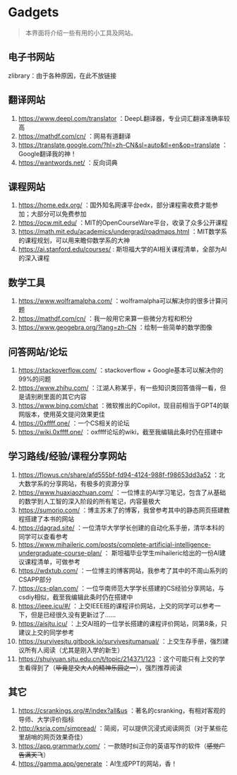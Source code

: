 # Gadgets

> 本界面将介绍一些有用的小工具及网站。

## 电子书网站

zlibrary：由于各种原因，在此不放链接

## 翻译网站

1. <https://www.deepl.com/translator> ：DeepL翻译器，专业词汇翻译准确率较高
2. <https://mathdf.com/cn/> ：网易有道翻译
3. <https://translate.google.com/?hl=zh-CN&sl=auto&tl=en&op=translate> ：Google翻译我的神！
4. <https://wantwords.net/> ：反向词典

## 课程网站

1. <https://home.edx.org/> ：国外知名网课平台edx，部分课程需收费才能参加；大部分可以免费参加
2. <https://ocw.mit.edu/> ：MIT的OpenCourseWare平台，收录了众多公开课程
3. <https://math.mit.edu/academics/undergrad/roadmaps.html> ：MIT数学系的课程规划，可以用来瞻仰数学系的大神
4. <https://ai.stanford.edu/courses/> : 斯坦福大学的AI相关课程清单，全部为AI的深入课程

## 数学工具

1. <https://www.wolframalpha.com/> ：wolframalpha可以解决你的很多计算问题
2. <https://mathdf.com/cn/> ：我一般用它来算一些微分方程和积分
3. <https://www.geogebra.org/?lang=zh-CN> ：绘制一些简单的数学图像

## 问答网站/论坛

1. <https://stackoverflow.com/> ：stackoverflow + Google基本可以解决你的99%的问题
2. <https://www.zhihu.com/> ：江湖人称某乎，有一些知识类回答值得一看，但是请别刷里面的其它内容
3. <https://www.bing.com/chat> ：微软推出的Copilot，现目前相当于GPT4的联网版本，使用英文提问效果更佳
4. <https://0xffff.one/> ：一个CS相关的论坛
5. <https://wiki.0xffff.one/> ：oxffff论坛的wiki，截至我编辑此条时仍在搭建中


## 学习路线/经验/课程分享网站

1. <https://flowus.cn/share/afd555bf-fd94-4124-988f-f98653dd3a52> ：北大数学系的分享网站，有极多的资源分享
2. <https://www.huaxiaozhuan.com/> ：一位博主的AI学习笔记，包含了从基础的数学到人工智的深入阶段的所有笔记，内容量极大
3. <https://sumorio.com/> ：博主苏末了的博客，我曾参考其中的静态网页搭建教程搭建了本书的网站
4. <https://dagrad.site/> ：一位清华大学学长创建的自动化系手册，清华本科的同学可以查看参考
5. <https://www.mihaileric.com/posts/complete-artificial-intelligence-undergraduate-course-plan/> ： 斯坦福毕业学生mihaileric给出的一份AI建议课程清单，可做参考
6. <https://wdxtub.com/> ：一位博主的博客网站，我参考了其中的不周山系列的CSAPP部分
7. <https://cs-plan.com/> ：一位华南师范大学学长搭建的CS经验分享网站，与csdiy相似，截至我编辑此条时仍在搭建中
8. <https://ieee.icu/#/> ：上交IEEE班的课程评价网站，上交的同学可以参考一下，但是已经很久没有更新过了……
9. <https://aisjtu.icu/> ：上交AI班的一位学长搭建的课程评价网站，同第8条，只建议上交的同学参考
10. <https://survivesjtu.gitbook.io/survivesjtumanual/> ：上交生存手册，强烈建议所有人阅读（尤其是刚入学的新生）
11. <https://shuiyuan.sjtu.edu.cn/t/topic/214371/123> ：这个可能只有上交的学生看得到了（<del>毕竟是交大人的精神乐园之一</del>），强烈推荐阅读

## 其它

1. <https://csrankings.org/#/index?all&us> ：著名的csranking，有相对客观的导师、大学评价指标
2. <http://ksria.com/simpread/> ：简阅，可以提供沉浸式阅读网页（对于某些花里胡哨的网页效果奇佳）
3. <https://app.grammarly.com/> ：一款随时纠正你的英语写作的软件（<del>感觉广告满天飞</del>）
4. <https://gamma.app/generate> ：AI生成PPT的网站，香！

